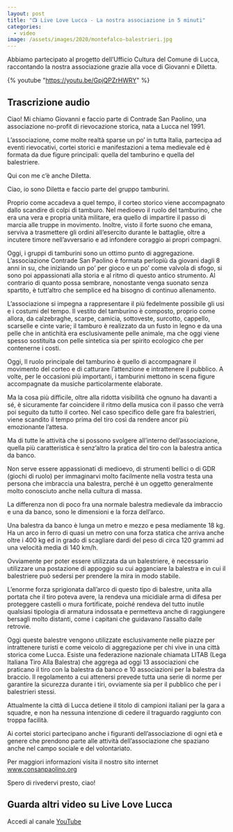 ```yaml
---
layout: post
title: "📺 Live Love Lucca - La nostra associazione in 5 minuti"
categories:
  - video
image: /assets/images/2020/montefalco-balestrieri.jpg
---
```


Abbiamo partecipato al progetto dell’Ufficio Cultura del Comune di Lucca,
raccontando la nostra associazione grazie alla voce di Giovanni e Diletta.

<!-- more -->

{% youtube "https://youtu.be/GpjQPZrHWRY" %}

## Trascrizione audio

Ciao! Mi chiamo Giovanni e faccio parte di Contrade San Paolino, una
associazione no-profit di rievocazione storica, nata a Lucca nel 1991.

L’associazione, come molte realtà sparse un po’ in tutta Italia, partecipa ad
eventi rievocativi, cortei storici e manifestazioni a tema medievale ed è
formata da due figure principali: quella del tamburino e quella del balestriere.

Qui con me c’è anche Diletta.

Ciao, io sono Diletta e faccio parte del gruppo tamburini.

Proprio come accadeva a quel tempo, il corteo storico viene accompagnato dallo
scandire di colpi di tamburo. Nel medioevo il ruolo del tamburino, che era una
vera e propria unità militare, era quello di impartire il passo di marcia alle
truppe in movimento. Inoltre, visto il forte suono che emana, serviva a
trasmettere gli ordini all’esercito durante le battaglie, oltre a incutere
timore nell’avversario e ad infondere coraggio ai propri compagni.

Oggi, i gruppi di tamburini sono un ottimo punto di aggregazione. L’associazione
Contrade San Paolino è formata perlopiù da giovani dagli 8 anni in su, che
iniziando un po’ per gioco e un po’ come valvola di sfogo, si sono poi
appassionati alla storia e al ritmo di questo antico strumento. Al contrario di
quanto possa sembrare, nonostante venga suonato senza spartito, è tutt’altro che
semplice ed ha bisogno di continuo allenamento.

L’associazione si impegna a rappresentare il più fedelmente possibile gli usi e
i costumi del tempo. Il vestito del tamburino è composto, proprio come allora,
da calzebraghe, scarpe, camicia, sottoveste, surcotto, cappello, scarselle e
cinte varie; il tamburo è realizzato da un fusto in legno e da una pelle che in
antichità era esclusivamente pelle animale, ma che oggi viene spesso sostituita
con pelle sintetica sia per spirito ecologico che per contenerne i costi.

Oggi, Il ruolo principale del tamburino è quello di accompagnare il movimento
del corteo e di catturare l’attenzione e intrattenere il pubblico. A volte, per
le occasioni più importanti, i tamburini mettono in scena figure accompagnate da
musiche particolarmente elaborate.

Ma la cosa più difficile, oltre alla ridotta visibilità che ognuno ha davanti a
sé, è sicuramente far coincidere il ritmo della musica con il passo che verrà
poi seguito da tutto il corteo. Nel caso specifico delle gare fra balestrieri,
viene scandito il tempo prima del tiro così da rendere ancor più emozionante
l’attesa.

Ma di tutte le attività che si possono svolgere all’interno dell’associazione,
quella più caratteristica è senz’altro la pratica del tiro con la balestra
antica da banco.

Non serve essere appassionati di medioevo, di strumenti bellici o di GDR (giochi
di ruolo) per immaginarvi molto facilmente nella vostra testa una persona che
imbraccia una balestra, perché è un oggetto generalmente molto conosciuto anche
nella cultura di massa.

La differenza non di poco fra una normale balestra medievale da imbraccio e una
da banco, sono le dimensioni e la forza dell’arco.

Una balestra da banco è lunga un metro e mezzo e pesa mediamente 18 kg. Ha un
arco in ferro di quasi un metro con una forza statica che arriva anche oltre i
400 kg ed in grado di scagliare dardi del peso di circa 120 grammi ad una
velocità media di 140 km/h.

Ovviamente per poter essere utilizzata da un balestriere, è necessario
utilizzare una postazione di appoggio su cui agganciare la balestra e in cui il
balestriere può sedersi per prendere la mira in modo stabile.

L’enorme forza sprigionata dall’arco di questo tipo di balestre, unita alla
portata che il tiro poteva avere, la rendeva una micidiale arma di difesa per
proteggere castelli o mura fortificate, poiché rendeva del tutto inutile
qualsiasi tipologia di armatura indossata e permetteva anche di raggiungere
bersagli molto distanti, come i capitani che guidavano l’assalto dalle retrovie.

Oggi queste balestre vengono utilizzate esclusivamente nelle piazze per
intrattenere turisti e come veicolo di aggregazione per chi vive in una città
storica come Lucca. Esiste una federazione nazionale chiamata LITAB (Lega
Italiana Tiro Alla Balestra) che aggrega ad oggi 13 associazioni che praticano
il tiro con la balestra da banco e 10 associazioni per la balestra da braccio.
Il regolamento a cui attenersi prevede tutta una serie di norme per garantire la
sicurezza durante i tiri, ovviamente sia per il pubblico che per i balestrieri
stessi.

Attualmente la città di Lucca detiene il titolo di campioni italiani per la gara
a squadre, e non ha nessuna intenzione di cedere il traguardo raggiunto con
troppa facilità.

Ai cortei storici partecipano anche i figuranti dell’associazione di ogni età e
genere che prendono parte alle attività dell’associazione che spaziano anche nel
campo sociale e del volontariato.

Per maggiori informazioni visita il nostro sito internet www.consanpaolino.org

Spero di rivedervi presto, ciao!

## Guarda altri video su Live Love Lucca

Accedi al canale [YouTube](https://www.youtube.com/channel/UCoFKQKKDofQHAjNmdROiLWw/feed)
